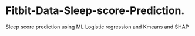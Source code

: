 # Fitbit-Data-Sleep-score-Prediction.
Sleep score prediction using ML Logistic regression and Kmeans and SHAP 
